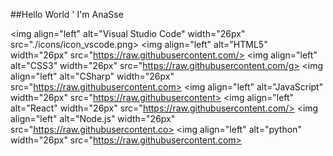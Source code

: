 ##Hello World ' I'm AnaSse

<img align="left" alt="Visual Studio Code" width="26px" src="./icons/icon_vscode.png>
<img align="left" alt="HTML5" width="26px" src="https://raw.githubusercontent.com/>
<img align="left" alt="CSS3" width="26px" src="https://raw.githubusercontent.com/g>
<img align="left" alt="CSharp" width="26px" src="https://raw.githubusercontent.com>
<img align="left" alt="JavaScript" width="26px" src="https://raw.githubusercontent>
<img align="left" alt="React" width="26px" src="https://raw.githubusercontent.com/>
<img align="left" alt="Node.js" width="26px" src="https://raw.githubusercontent.co>
<img align="left" alt="python" width="26px" src="https://raw.githubusercontent.com>




